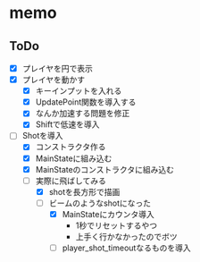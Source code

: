 # memo

## ToDo
- [x] プレイヤを円で表示
- [x] プレイヤを動かす
	- [x] キーインプットを入れる
	- [x] UpdatePoint関数を導入する
	- [x] なんか加速する問題を修正 
	- [x] Shiftで低速を導入
- [ ] Shotを導入
	- [x] コンストラクタ作る
	- [x] MainStateに組み込む
	- [x] MainStateのコンストラクタに組み込む 
	- [ ] 実際に飛ばしてみる
		- [x] shotを長方形で描画
		- [ ] ビームのようなshotになった
			- [x] MainStateにカウンタ導入
				- 1秒でリセットするやつ
				- 上手く行かなかったのでボツ
			- [ ] player_shot_timeoutなるものを導入
